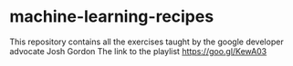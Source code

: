 # machine-learning-recipes
This repository contains all the exercises taught by the google developer advocate Josh Gordon
The link to the playlist https://goo.gl/KewA03
